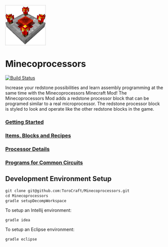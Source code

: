 ![Redstone Processor Block](src/main/resources/logo.png)

# Minecoprocessors

[![Build Status](https://travis-ci.org/ToroCraft/Minecoprocessors.svg?branch=master)](https://travis-ci.org/ToroCraft/Minecoprocessors)

Increase your redstone possibilities and learn assembly programming at the same time with the Minecoprocessors Minecraft Mod! The Minecoprocessors Mod adds a redstone processor block that can be programed similar to a real microprocessor.  The redstone processor block is styled to look and operate like the other redstone blocks in the game.

### [Getting Started](https://github.com/ToroCraft/Minecoprocessors/wiki/Getting-Started)

### [Items, Blocks and Recipes](https://github.com/ToroCraft/Minecoprocessors/wiki/Items,-Blocks-and-Recipes)

### [Processor Details](https://github.com/ToroCraft/Minecoprocessors/wiki/Processor-Details)

### [Programs for Common Circuits](https://github.com/ToroCraft/Minecoprocessors/wiki/Programs-for-Common-Circuits)

## Development Environment Setup

```
git clone git@github.com:ToroCraft/Minecoprocessors.git
cd Minecoprocessors
gradle setupDecompWorkspace
```

To setup an Intellij environment:
```
gradle idea
```

To setup an Eclipse environment:
```
gradle eclipse
```

